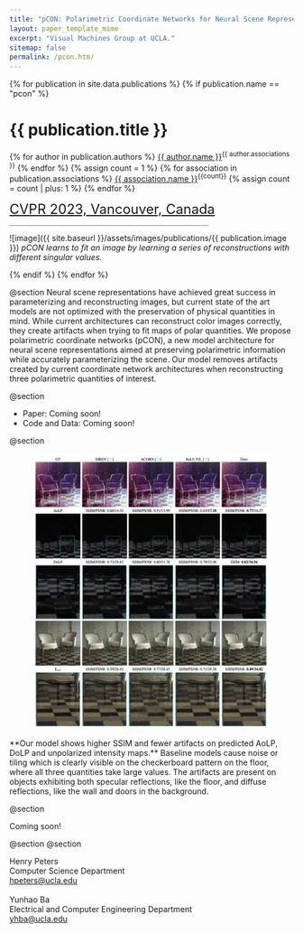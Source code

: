 ```yaml
---
title: "pCON: Polarimetric Coordinate Networks for Neural Scene Representations"
layout: paper_template_mime
excerpt: "Visual Machines Group at UCLA."
sitemap: false
permalink: /pcon.htm/
---
```


{% for publication in site.data.publications %}
{% if publication.name == "pcon" %}

# {{ publication.title }}

{% for author in publication.authors %} [{{ author.name }}]({{author.link}})<sup>{{ author.associations }}</sup>
{% endfor %}
{% assign count = 1 %}
{% for association in publication.associations %} [{{ association.name }}]({{association.link}})<sup>{{count}}</sup> {% assign count = count | plus: 1 %}
{% endfor %}

<font color="gray" size="5"><a href="https://cvpr2023.thecvf.com">CVPR 2023, Vancouver, Canada</a></font>

<hr class="center" style="width: 70%; color: grey; height: 0.1px; background-color:grey;"/>

![image]({{ site.baseurl }}/assets/images/publications/{{ publication.image }})
*pCON learns to fit an image by learning a series of reconstructions with different singular values.*
<br>

{% endif %}
{% endfor %}

<!--

  1 Abstract
  2 Files
  3 Citations
  4 Press
  5 Contact
  6 FAQ
  7 Media

-->

@section
Neural scene representations have achieved great success in parameterizing and reconstructing images, but current state of the art models 
are not optimized with the preservation of physical quantities in mind. While current architectures can reconstruct color images correctly, 
they create artifacts when trying to fit maps of  polar quantities. We propose polarimetric coordinate networks (pCON), a new model architecture 
for neural scene representations aimed at preserving polarimetric information while accurately parameterizing the scene. Our model removes 
artifacts created by current coordinate network architectures when reconstructing three polarimetric quantities of interest.

@section
- Paper: Coming soon! <!--([Link](https://link.springer.com/chapter/10.1007/978-3-031-19778-9_19))--> <!-- ([Link](https://drive.google.com/file/d/1c0h7UNYsZdO_QPr3feylZ0n6A5mAly6p/view?usp=sharing)) -->
- Code and Data: Coming soon! <!--([Link](https://github.com/UCLA-VMG/MIME))-->

@section
<figure> 
  <img src= "/assets/images/publications/pcon/pcon_results.png" alt="Missing"> 
</figure>
**Our model shows higher SSIM and fewer artifacts on predicted AoLP, DoLP and unpolarized intensity maps.**
Baseline models cause noise or tiling which is clearly visible on the checkerboard pattern on the floor, where 
all three quantities take large values. The artifacts are present on objects exhibiting both specular reflections, 
like the floor, and diffuse reflections, like the wall and doors in the background.

@section

Coming soon!

@section
@section

Henry Peters <br>
Computer Science Department <br>
hpeters@ucla.edu <br>
&nbsp;<br>
Yunhao Ba <br>
Electrical and Computer Engineering Department <br>
yhba@ucla.edu <br>
<br>
